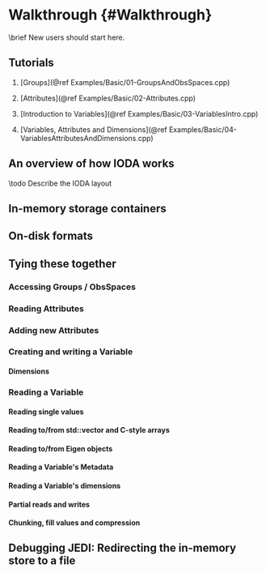 # Walkthrough {#Walkthrough}

\brief New users should start here.

## Tutorials

1. [Groups](@ref Examples/Basic/01-GroupsAndObsSpaces.cpp)

2. [Attributes](@ref Examples/Basic/02-Attributes.cpp)

3. [Introduction to Variables](@ref Examples/Basic/03-VariablesIntro.cpp)

4. [Variables, Attributes and Dimensions](@ref Examples/Basic/04-VariablesAttributesAndDimensions.cpp)



## An overview of how IODA works

\todo Describe the IODA layout

## In-memory storage containers

## On-disk formats

## Tying these together

### Accessing Groups / ObsSpaces

### Reading Attributes

### Adding new Attributes

### Creating and writing a Variable

#### Dimensions

### Reading a Variable

#### Reading single values

#### Reading to/from std::vector and C-style arrays

#### Reading to/from Eigen objects

#### Reading a Variable's Metadata

#### Reading a Variable's dimensions

#### Partial reads and writes

#### Chunking, fill values and compression

## Debugging JEDI: Redirecting the in-memory store to a file


